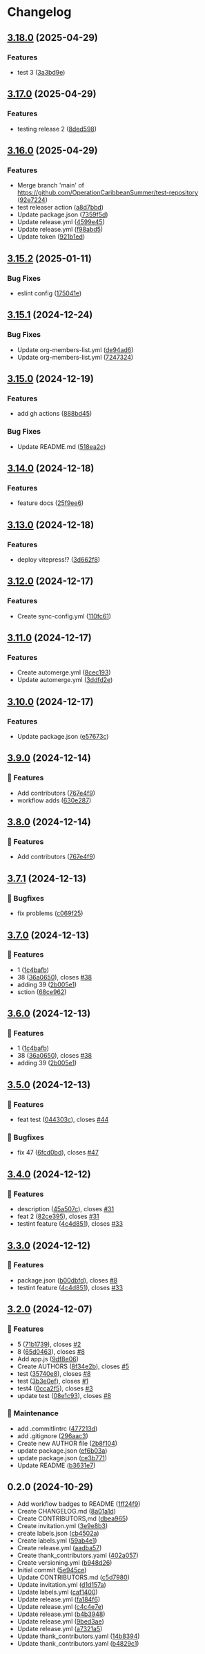 # Changelog

## [3.18.0](https://github.com/OperationCaribbeanSummer/test-repository/compare/v3.17.0...v3.18.0) (2025-04-29)


### Features

* test 3 ([3a3bd9e](https://github.com/OperationCaribbeanSummer/test-repository/commit/3a3bd9e40740ada93d6bbabf3738a19fb7db545a))

## [3.17.0](https://github.com/OperationCaribbeanSummer/test-repository/compare/v3.16.0...v3.17.0) (2025-04-29)


### Features

* testing release 2 ([8ded598](https://github.com/OperationCaribbeanSummer/test-repository/commit/8ded598ad4f63c038036b0ae38d610e5b7ef9563))

## [3.16.0](https://github.com/OperationCaribbeanSummer/test-repository/compare/v3.15.2...v3.16.0) (2025-04-29)


### Features

* Merge branch 'main' of https://github.com/OperationCaribbeanSummer/test-repository ([92e7224](https://github.com/OperationCaribbeanSummer/test-repository/commit/92e722472d1cede7f658d7d5ee3e10719d850beb))
* test releaser action ([a8d7bbd](https://github.com/OperationCaribbeanSummer/test-repository/commit/a8d7bbdfa3d1da7f57e879cc16fe886e26d16f9b))
* Update package.json ([7359f5d](https://github.com/OperationCaribbeanSummer/test-repository/commit/7359f5ddf110d15827da70c720ea1df8590eeedb))
* Update release.yml ([4599e45](https://github.com/OperationCaribbeanSummer/test-repository/commit/4599e45c6dc0a6d382841e13680b754e3baac94d))
* Update release.yml ([f98abd5](https://github.com/OperationCaribbeanSummer/test-repository/commit/f98abd5c03a18bedceb29c1d0f5ea691f5eb53fd))
* Update token ([921b1ed](https://github.com/OperationCaribbeanSummer/test-repository/commit/921b1ed19ad0b41b82e7d2a3c1efa552a283f437))

## [3.15.2](https://github.com/OperationCaribbeanSummer/test-repository/compare/v3.15.1...v3.15.2) (2025-01-11)


### Bug Fixes

* eslint config ([175041e](https://github.com/OperationCaribbeanSummer/test-repository/commit/175041e33434aa8459287ee421ea7f949ca24451))

## [3.15.1](https://github.com/OperationCaribbeanSummer/test-repository/compare/v3.15.0...v3.15.1) (2024-12-24)


### Bug Fixes

* Update org-members-list.yml ([de94ad6](https://github.com/OperationCaribbeanSummer/test-repository/commit/de94ad6f00d8a03be519ce88edff12d65a9ca737))
* Update org-members-list.yml ([7247324](https://github.com/OperationCaribbeanSummer/test-repository/commit/7247324761fea5138764d3cd1cb21fd818af5b99))

## [3.15.0](https://github.com/OperationCaribbeanSummer/test-repository/compare/v3.14.0...v3.15.0) (2024-12-19)


### Features

* add gh actions ([888bd45](https://github.com/OperationCaribbeanSummer/test-repository/commit/888bd45ed72150d375baca29dfc76d1d0d8e7799))


### Bug Fixes

* Update README.md ([518ea2c](https://github.com/OperationCaribbeanSummer/test-repository/commit/518ea2c267ed18641a4990cdd2f67ee9e8723305))

## [3.14.0](https://github.com/OperationCaribbeanSummer/test-repository/compare/v3.13.0...v3.14.0) (2024-12-18)


### Features

* feature docs ([25f9ee6](https://github.com/OperationCaribbeanSummer/test-repository/commit/25f9ee619cb9f88eadbc1af56157b73bc6d91d84))

## [3.13.0](https://github.com/OperationCaribbeanSummer/test-repository/compare/v3.12.0...v3.13.0) (2024-12-18)


### Features

* deploy vitepress!? ([3d662f8](https://github.com/OperationCaribbeanSummer/test-repository/commit/3d662f8e1081c7c4423ce8db2540cd462db43287))

## [3.12.0](https://github.com/OperationCaribbeanSummer/test-repository/compare/v3.11.0...v3.12.0) (2024-12-17)


### Features

* Create sync-config.yml ([110fc61](https://github.com/OperationCaribbeanSummer/test-repository/commit/110fc6150ecac66380b66ad6842b93359cb6c912))

## [3.11.0](https://github.com/OperationCaribbeanSummer/test-repository/compare/v3.10.0...v3.11.0) (2024-12-17)


### Features

* Create automerge.yml ([8cec193](https://github.com/OperationCaribbeanSummer/test-repository/commit/8cec19304bd6d9985869a6f0f25e90f479da2e6f))
* Update automerge.yml ([3ddfd2e](https://github.com/OperationCaribbeanSummer/test-repository/commit/3ddfd2e6deaf76f111d2ee68a34389a51951c52a))

## [3.10.0](https://github.com/OperationCaribbeanSummer/test-repository/compare/v3.9.0...v3.10.0) (2024-12-17)


### Features

* Update package.json ([e57673c](https://github.com/OperationCaribbeanSummer/test-repository/commit/e57673cb6292c01e5e98432a73aca5f3745a4229))

## [3.9.0](https://github.com/OperationCaribbeanSummer/test-repository/compare/v3.8.0...v3.9.0) (2024-12-14)


### 🚀 Features

* Add contributors ([767e4f9](https://github.com/OperationCaribbeanSummer/test-repository/commit/767e4f9437ca5f752c8048edad3121f399cdeb66))
* workflow adds ([630e287](https://github.com/OperationCaribbeanSummer/test-repository/commit/630e287fedeb020050cf05bcb2e394742bad1463))

## [3.8.0](https://github.com/OperationCaribbeanSummer/test-repository/compare/v3.7.1...v3.8.0) (2024-12-14)


### 🚀 Features

* Add contributors ([767e4f9](https://github.com/OperationCaribbeanSummer/test-repository/commit/767e4f9437ca5f752c8048edad3121f399cdeb66))

## [3.7.1](https://github.com/OperationCaribbeanSummer/test-repository/compare/v3.7.0...v3.7.1) (2024-12-13)


### 🐛 Bugfixes

* fix problems ([c069f25](https://github.com/OperationCaribbeanSummer/test-repository/commit/c069f2563f37eaf0320dd712f8c55233443883a6))

## [3.7.0](https://github.com/OperationCaribbeanSummer/test-repository/compare/v3.6.0...v3.7.0) (2024-12-13)


### 🚀 Features

* 1 ([1c4bafb](https://github.com/OperationCaribbeanSummer/test-repository/commit/1c4bafbc39565c96f76471d400f261f7e6053b27))
* 38 ([36a0650](https://github.com/OperationCaribbeanSummer/test-repository/commit/36a065064194b768d54e2e807a5aadffe8c16648)), closes [#38](https://github.com/OperationCaribbeanSummer/test-repository/issues/38)
* adding 39 ([2b005e1](https://github.com/OperationCaribbeanSummer/test-repository/commit/2b005e1a96826772cb7ad493f197b2c26ff83dfb))
* sction ([68ce962](https://github.com/OperationCaribbeanSummer/test-repository/commit/68ce962bef3485d108e4b995bf46f8c6223bdeb1))

## [3.6.0](https://github.com/OperationCaribbeanSummer/test-repository/compare/v3.5.0...v3.6.0) (2024-12-13)


### 🚀 Features

* 1 ([1c4bafb](https://github.com/OperationCaribbeanSummer/test-repository/commit/1c4bafbc39565c96f76471d400f261f7e6053b27))
* 38 ([36a0650](https://github.com/OperationCaribbeanSummer/test-repository/commit/36a065064194b768d54e2e807a5aadffe8c16648)), closes [#38](https://github.com/OperationCaribbeanSummer/test-repository/issues/38)
* adding 39 ([2b005e1](https://github.com/OperationCaribbeanSummer/test-repository/commit/2b005e1a96826772cb7ad493f197b2c26ff83dfb))

## [3.5.0](https://github.com/OperationCaribbeanSummer/test-repository/compare/v3.4.0...v3.5.0) (2024-12-13)


### 🚀 Features

* feat test ([044303c](https://github.com/OperationCaribbeanSummer/test-repository/commit/044303cad9c83e22b6fe67f80a212064f34d8a61)), closes [#44](https://github.com/OperationCaribbeanSummer/test-repository/issues/44)


### 🐛 Bugfixes

* fix 47 ([6fcd0bd](https://github.com/OperationCaribbeanSummer/test-repository/commit/6fcd0bd7f21f5dafb2d523250a19e672b2ac07c6)), closes [#47](https://github.com/OperationCaribbeanSummer/test-repository/issues/47)

## [3.4.0](https://github.com/OperationCaribbeanSummer/test-repository/compare/v3.3.0...v3.4.0) (2024-12-12)


### 🚀 Features

* description ([45a507c](https://github.com/OperationCaribbeanSummer/test-repository/commit/45a507c4d57e4cf6bcded4a87e0dd1d959211ad4)), closes [#31](https://github.com/OperationCaribbeanSummer/test-repository/issues/31)
* feat 2 ([82ce395](https://github.com/OperationCaribbeanSummer/test-repository/commit/82ce39537c3aebbec5b5edcf70510b11ef98c323)), closes [#31](https://github.com/OperationCaribbeanSummer/test-repository/issues/31)
* testint feature ([4c4d851](https://github.com/OperationCaribbeanSummer/test-repository/commit/4c4d851d2d49114a4703664f252591a3c894a440)), closes [#33](https://github.com/OperationCaribbeanSummer/test-repository/issues/33)

## [3.3.0](https://github.com/OperationCaribbeanSummer/test-repository/compare/v3.2.0...v3.3.0) (2024-12-12)


### 🚀 Features

* package.json ([b00dbfd](https://github.com/OperationCaribbeanSummer/test-repository/commit/b00dbfd096279858a5beb6e7818dac64dd80f1af)), closes [#8](https://github.com/OperationCaribbeanSummer/test-repository/issues/8)
* testint feature ([4c4d851](https://github.com/OperationCaribbeanSummer/test-repository/commit/4c4d851d2d49114a4703664f252591a3c894a440)), closes [#33](https://github.com/OperationCaribbeanSummer/test-repository/issues/33)

## [3.2.0](https://github.com/OperationCaribbeanSummer/test-repository/compare/v3.1.2...v3.2.0) (2024-12-07)


### 🚀 Features

* 5 ([71b1739](https://github.com/OperationCaribbeanSummer/test-repository/commit/71b1739d57929636faa23b626eb69dfaf6cdbcde)), closes [#2](https://github.com/OperationCaribbeanSummer/test-repository/issues/2)
* 8 ([65d0463](https://github.com/OperationCaribbeanSummer/test-repository/commit/65d046328e6a852a4c8d30aab649029467deb3c0)), closes [#8](https://github.com/OperationCaribbeanSummer/test-repository/issues/8)
* Add app.js ([9df8e06](https://github.com/OperationCaribbeanSummer/test-repository/commit/9df8e063863233c08b6f7a7b5eec4a52c094a31c))
* Create AUTHORS ([8f34e2b](https://github.com/OperationCaribbeanSummer/test-repository/commit/8f34e2b35591bcf65519aa30799979cf59ff4c1b)), closes [#5](https://github.com/OperationCaribbeanSummer/test-repository/issues/5)
* test ([35740e8](https://github.com/OperationCaribbeanSummer/test-repository/commit/35740e8d9dcbce916149091d4d8be783ff568010)), closes [#8](https://github.com/OperationCaribbeanSummer/test-repository/issues/8)
* test ([3b3e0ef](https://github.com/OperationCaribbeanSummer/test-repository/commit/3b3e0ef2293485eefab726e1816afd24b2a6638d)), closes [#1](https://github.com/OperationCaribbeanSummer/test-repository/issues/1)
* test4 ([0cca2f5](https://github.com/OperationCaribbeanSummer/test-repository/commit/0cca2f5b0f7cce0dce10f786f60d2b3cb8a3444e)), closes [#3](https://github.com/OperationCaribbeanSummer/test-repository/issues/3)
* update test ([08e1c93](https://github.com/OperationCaribbeanSummer/test-repository/commit/08e1c93a9386a459921ea40fb67b60988e3b01ed)), closes [#8](https://github.com/OperationCaribbeanSummer/test-repository/issues/8)


### 🧰 Maintenance

* add .commitlintrc ([477213d](https://github.com/OperationCaribbeanSummer/test-repository/commit/477213d5163da2b7163fafd8e86709fcf5de8ad8))
* add .gitignore ([296aac3](https://github.com/OperationCaribbeanSummer/test-repository/commit/296aac359aa75bfbbf9560ae43657e0403bcafb2))
* Create new AUTHOR file ([2b8f104](https://github.com/OperationCaribbeanSummer/test-repository/commit/2b8f104d0484e2555de3ce869f98a09c3a4ac143))
* update package.json ([ef6b03a](https://github.com/OperationCaribbeanSummer/test-repository/commit/ef6b03afdf94683ba3594e7bc1fb9a5d607f2529))
* update package.json ([ce3b771](https://github.com/OperationCaribbeanSummer/test-repository/commit/ce3b7712a4c9f82f197f44068c4d9139706709f8))
* Update README ([b3631e7](https://github.com/OperationCaribbeanSummer/test-repository/commit/b3631e7d10f9d5c34c0387c1dbdb6be45f33c332))

## 0.2.0 (2024-10-29)

* Add workflow badges to README ([1ff24f9](https://github.com/OperationCaribbeanSummer/test-repository/commit/1ff24f9))
* Create CHANGELOG.md ([8a01a1d](https://github.com/OperationCaribbeanSummer/test-repository/commit/8a01a1d))
* Create CONTRIBUTORS,md ([dbea965](https://github.com/OperationCaribbeanSummer/test-repository/commit/dbea965))
* Create invitation.yml ([3e9e8b3](https://github.com/OperationCaribbeanSummer/test-repository/commit/3e9e8b3))
* create labels.json ([cb4502a](https://github.com/OperationCaribbeanSummer/test-repository/commit/cb4502a))
* Create labels.yml ([59ab4e1](https://github.com/OperationCaribbeanSummer/test-repository/commit/59ab4e1))
* Create release.yml ([aadba57](https://github.com/OperationCaribbeanSummer/test-repository/commit/aadba57))
* Create thank_contributors.yaml ([402a057](https://github.com/OperationCaribbeanSummer/test-repository/commit/402a057))
* Create versioning.yml ([b948d26](https://github.com/OperationCaribbeanSummer/test-repository/commit/b948d26))
* Initial commit ([5e945ce](https://github.com/OperationCaribbeanSummer/test-repository/commit/5e945ce))
* Update CONTRIBUTORS.md ([c5d7980](https://github.com/OperationCaribbeanSummer/test-repository/commit/c5d7980))
* Update invitation.yml ([d1d157a](https://github.com/OperationCaribbeanSummer/test-repository/commit/d1d157a))
* Update labels.yml ([caf1400](https://github.com/OperationCaribbeanSummer/test-repository/commit/caf1400))
* Update release.yml ([fa184f6](https://github.com/OperationCaribbeanSummer/test-repository/commit/fa184f6))
* Update release.yml ([c4c4e7e](https://github.com/OperationCaribbeanSummer/test-repository/commit/c4c4e7e))
* Update release.yml ([b4b3948](https://github.com/OperationCaribbeanSummer/test-repository/commit/b4b3948))
* Update release.yml ([9bed3ae](https://github.com/OperationCaribbeanSummer/test-repository/commit/9bed3ae))
* Update release.yml ([a7321a5](https://github.com/OperationCaribbeanSummer/test-repository/commit/a7321a5))
* Update thank_contributors.yaml ([14b8394](https://github.com/OperationCaribbeanSummer/test-repository/commit/14b8394))
* Update thank_contributors.yaml ([b4829c1](https://github.com/OperationCaribbeanSummer/test-repository/commit/b4829c1))
